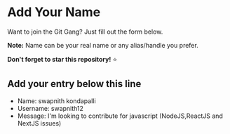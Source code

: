 # Add Your Name

Want to join the Git Gang? Just fill out the form below.

**Note:** Name can be your real name or any alias/handle you prefer.

**Don't forget to star this repository!** ⭐

## Add your entry below this line

- Name: swapnith kondapalli
- Username: swapnith12
- Message: I'm looking to contribute for javascript (NodeJS,ReactJS and NextJS issues)
